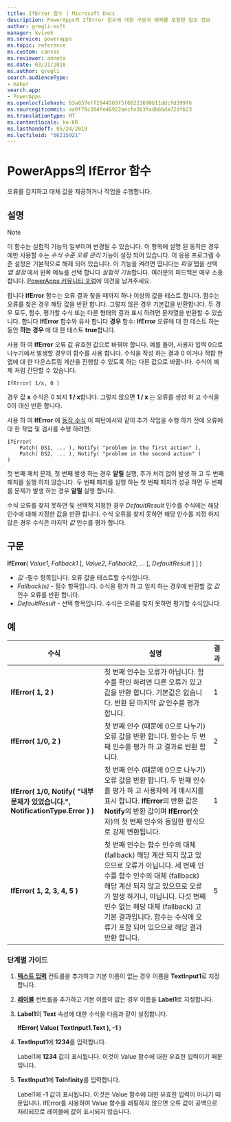 ```yaml
---
title: IfError 함수 | Microsoft Docs
description: PowerApps의 IfError 함수에 대한 구문과 예제를 포함한 참조 정보
author: gregli-msft
manager: kvivek
ms.service: powerapps
ms.topic: reference
ms.custom: canvas
ms.reviewer: anneta
ms.date: 03/21/2018
ms.author: gregli
search.audienceType:
- maker
search.app:
- PowerApps
ms.openlocfilehash: 63a837eff2944569f5f66223690b11ddcfd399f6
ms.sourcegitcommit: aa9f78c304fe46922aecfe3b3fadb6bda72dfb23
ms.translationtype: MT
ms.contentlocale: ko-KR
ms.lasthandoff: 05/24/2019
ms.locfileid: "66215921"
---
```

# <a name="iferror-function-in-powerapps"></a>PowerApps의 IfError 함수

오류를 감지하고 대체 값을 제공하거나 작업을 수행합니다.

## <a name="description"></a>설명

> [!NOTE]
> 이 함수는 실험적 기능의 일부이며 변경될 수 있습니다. 이 항목에 설명 된 동작은 경우에만 사용할 수는 *수식 수준 오류 관리* 기능이 설정 되어 있습니다. 이 응용 프로그램 수준 설정은 기본적으로 해제 되어 있습니다. 이 기능을 켜려면 엽니다는 *파일* 탭을 선택 *앱 설정* 에서 왼쪽 메뉴를 선택 합니다 *실험적 기능*합니다. 여러분의 피드백은 매우 소중합니다. [PowerApps 커뮤니티 포럼](https://powerusers.microsoft.com/t5/Expressions-and-Formulas/bd-p/How-To)에 의견을 남겨주세요.

합니다 **IfError** 함수는 오류 결과 찾을 때까지 하나 이상의 값을 테스트 합니다. 함수는 오류를 찾은 경우 해당 값을 반환 합니다. 그렇지 않은 경우 기본값을 반환합니다. 두 경우 모두, 함수, 평가할 수식 또는 다른 형태의 결과 표시 하려면 문자열을 반환할 수 있습니다. 합니다 **IfError** 함수와 유사 합니다 **경우** 함수: **IfError** 오류에 대 한 테스트 하는 동안 **하는 경우** 에 대 한 테스트 **true**합니다.

사용 하 여 **IfError** 오류 값 유효한 값으로 바꿔야 합니다. 예를 들어, 사용자 입력 0으로 나누기에서 발생할 경우이 함수를 사용 합니다. 수식을 작성 하는 결과 0 이거나 적합 한 앱에 대 한 다운스트림 계산을 진행할 수 있도록 하는 다른 값으로 바꿉니다. 수식이 예제 처럼 간단할 수 있습니다.

```powerapps-dot
IfError( 1/x, 0 )
```

경우 값 **x** 수식은 0 되지 **1 / x**합니다. 그렇지 않으면 **1 / x** 는 오류를 생성 하 고 수식을 0이 대신 반환 합니다.

사용 하 여 **IfError** 에 [동작 수식](../working-with-formulas-in-depth.md) 이 패턴에서와 같이 추가 작업을 수행 하기 전에 오류에 대 한 작업 및 검사를 수행 하려면:

```powerapps-dot
IfError(
    Patch( DS1, ... ), Notify( "problem in the first action" ),
    Patch( DS2, ... ), Notify( "problem in the second action" )
)
```

첫 번째 패치 문제, 첫 번째 발생 하는 경우 **알릴** 실행, 추가 처리 없이 발생 하 고 두 번째 패치를 실행 하지 않습니다. 두 번째 패치를 실행 하는 첫 번째 패치가 성공 하면 두 번째를 문제가 발생 하는 경우 **알릴** 실행 합니다.

수식 오류를 찾지 못하면 및 선택적 지정한 경우 *DefaultResult* 인수를 수식에는 해당 인수에 대해 지정한 값을 반환 합니다. 수식 오류를 찾지 못하면 해당 인수를 지정 하지 않은 경우 수식은 마지막 *값* 인수를 평가 합니다.

## <a name="syntax"></a>구문

**IfError**( *Value1*, *Fallback1* [, *Value2*, *Fallback2*, ... [, *DefaultResult* ] ] )

* *값* -필수 항목입니다. 오류 값을 테스트할 수식입니다.
* *Fallback(s)* - 필수 항목입니다. 수식을 평가 하 고 일치 하는 경우에 반환할 값 *값* 인수 오류를 반환 합니다.
* *DefaultResult* - 선택 항목입니다.  수식은 오류를 찾지 못하면 평가할 수식입니다.

## <a name="examples"></a>예

| 수식 | 설명 | 결과 |
| --- | --- | --- |
| **IfError( 1, 2 )** |첫 번째 인수는 오류가 아닙니다. 함수를 확인 하려면 다른 오류가 있고 값을 반환 합니다. 기본값은 없습니다. 반환 된 마지막 *값* 인수를 평가 합니다.   | 1 |
| **IfError( 1/0, 2 )** | 첫 번째 인수 (때문에 0으로 나누기) 오류 값을 반환 합니다. 함수는 두 번째 인수를 평가 하 고 결과로 반환 합니다. | 2 |
| **IfError( 1/0, Notify( "내부 문제가 있었습니다.", NotificationType.Error ) )** | 첫 번째 인수 (때문에 0으로 나누기) 오류 값을 반환 합니다. 두 번째 인수를 평가 하 고 사용자에 게 메시지를 표시 합니다. **IfError**의 반환 값은 **Notify**의 반환 값이며 **IfError**(숫자)의 첫 번째 인수와 동일한 형식으로 강제 변환됩니다. | 1 |
| **IfError( 1, 2, 3, 4, 5 )** | 첫 번째 인수는 함수 인수의 대체 (fallback) 해당 계산 되지 않고 있으므로 오류가 아닙니다. 세 번째 인수를 함수 인수의 대체 (fallback) 해당 계산 되지 않고 있으므로 오류가 발생 하거나, 아닙니다. 다섯 번째 인수 없는 해당 대체 (fallback) 고 기본 결과입니다. 함수는 수식에 오류가 포함 되어 있으므로 해당 결과 반환 합니다. | 5 |

### <a name="step-by-step"></a>단계별 가이드

1. **[텍스트 입력](../controls/control-text-input.md)** 컨트롤을 추가하고 기본 이름이 없는 경우 이름을 **TextInput1**로 지정합니다.

2. **[레이블](../controls/control-text-box.md)** 컨트롤을 추가하고 기본 이름이 없는 경우 이름을 **Label1**로 지정합니다.

3. **Label1**의 **Text** 속성에 대한 수식을 다음과 같이 설정합니다.

    **IfError( Value( TextInput1.Text ), -1 )**

4. **TextInput1**에 **1234**를 입력합니다.  

    Label1에 **1234** 값이 표시됩니다. 이것이 Value 함수에 대한 유효한 입력이기 때문입니다.

5. **TextInput1**에 **ToInfinity**를 입력합니다.

    Label1에 **-1** 값이 표시됩니다. 이것은 Value 함수에 대한 유효한 입력이 아니기 때문입니다.  IfError를 사용하여 Value 함수를 래핑하지 않으면 오류 값이 공백으로 처리되므로 레이블에 값이 표시되지 않습니다. 

